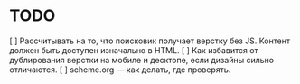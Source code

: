 # TODO
[ ] Рассчитывать на то, что поисковик получает верстку без JS. Контент должен быть доступен изначально в HTML.
[ ] Как избавится от дублирования верстки на мобиле и десктопе, если дизайны сильно отличаются.
[ ] scheme.org — как делать, где проверять.
